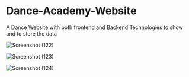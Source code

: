 # Dance-Academy-Website
A Dance Website with both frontend and Backend Technologies to show and to store the data 



![Screenshot (122)](https://user-images.githubusercontent.com/66054330/144722178-504bc0fb-b54f-45ff-9a39-7f2b5640b14b.png)


![Screenshot (123)](https://user-images.githubusercontent.com/66054330/144722181-6ccafee2-7cc8-4938-9020-776fb1c4e2d9.png)


![Screenshot (124)](https://user-images.githubusercontent.com/66054330/144722182-81964954-91f8-45b3-82c2-8c32c4414927.png)


